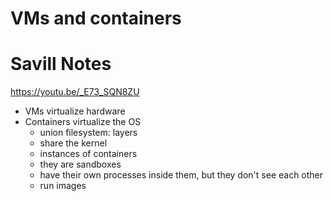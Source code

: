 # VMs and containers

# Savill Notes

https://youtu.be/_E73_SQN8ZU

- VMs virtualize hardware
- Containers virtualize the OS
	- union filesystem: layers
	- share the kernel
	- instances of containers
	- they are sandboxes
	- have their own processes inside them, but they don't see each other
	- run images
